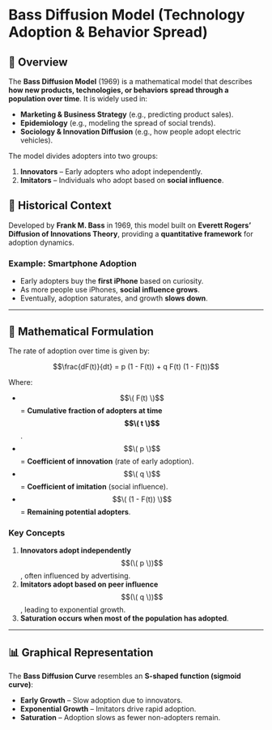 # Bass Diffusion Model (Technology Adoption & Behavior Spread)

## 📌 Overview
The **Bass Diffusion Model** (1969) is a mathematical model that describes **how new products, technologies, or behaviors spread through a population over time**. It is widely used in:
- **Marketing & Business Strategy** (e.g., predicting product sales).
- **Epidemiology** (e.g., modeling the spread of social trends).
- **Sociology & Innovation Diffusion** (e.g., how people adopt electric vehicles).

The model divides adopters into two groups:
1. **Innovators** – Early adopters who adopt independently.
2. **Imitators** – Individuals who adopt based on **social influence**.

## 🧠 **Historical Context**
Developed by **Frank M. Bass** in 1969, this model built on **Everett Rogers’ Diffusion of Innovations Theory**, providing a **quantitative framework** for adoption dynamics.

### **Example: Smartphone Adoption**
- Early adopters buy the **first iPhone** based on curiosity.
- As more people use iPhones, **social influence grows**.
- Eventually, adoption saturates, and growth **slows down**.

---

## 📖 **Mathematical Formulation**
The rate of adoption over time is given by:

$$\frac{dF(t)}{dt} = p (1 - F(t)) + q F(t) (1 - F(t))$$

Where:
- $$\( F(t) \)$$ = **Cumulative fraction of adopters at time $$\( t \)$$**.
- $$\( p \)$$ = **Coefficient of innovation** (rate of early adoption).
- $$\( q \)$$ = **Coefficient of imitation** (social influence).
- $$\( (1 - F(t)) \)$$ = **Remaining potential adopters**.

### **Key Concepts**
1. **Innovators adopt independently** $$(\( p \))$$, often influenced by advertising.
2. **Imitators adopt based on peer influence** $$(\( q \))$$, leading to exponential growth.
3. **Saturation occurs when most of the population has adopted**.

---

## 📊 **Graphical Representation**
The **Bass Diffusion Curve** resembles an **S-shaped function (sigmoid curve)**:
- **Early Growth** – Slow adoption due to innovators.
- **Exponential Growth** – Imitators drive rapid adoption.
- **Saturation** – Adoption slows as fewer non-adopters remain.

